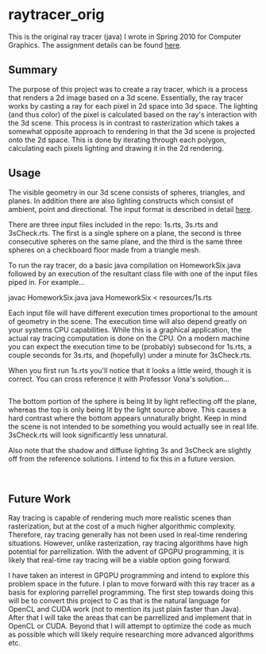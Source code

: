 raytracer_orig
==============

This is the original ray tracer (java) I wrote in Spring 2010 for Computer Graphics.  The assignment details can be found <a href="http://www.ccs.neu.edu/course/cs4300/s10/HW6/HW6.htm">here</a>.  

<h2>Summary</h2>

The purpose of this project was to create a ray tracer, which is a process that renders a 2d image based on a 3d scene.  Essentially, the ray tracer works by casting a ray for each pixel in 2d space into 3d space.  The lighting (and thus color) of the pixel is calculated based on the ray's interaction with the 3d scene.  This process is in contrast to rasterization which takes a somewhat opposite approach to rendering in that the 3d scene is projected onto the 2d space. This is done by iterating through each polygon, calculating each pixels lighting and drawing it in the 2d rendering.


<h2>Usage</h2>

The visible geometry in our 3d scene consists of spheres, triangles, and planes.  In addition there are also lighting constructs which consist of ambient, point and directional.  The input format is described in detail <a href="http://www.ccs.neu.edu/course/cs4300/s10/HW6/HW6.html/input-file-format">here</a>.

There are three input files included in the repo: 1s.rts, 3s.rts and 3sCheck.rts.  The first is a single sphere on a plane, the second is three consecutive spheres on the same plane, and the third is the same three spheres on a checkboard floor made from a triangle mesh.

To run the ray tracer, do a basic java compilation on HomeworkSix.java followed by an execution of the resultant class file with one of the input files piped in.  For example...

javac HomeworkSix.java
java HomeworkSix < resources/1s.rts

Each input file will have different execution times proportional to the amount of geometry in the scene. The execution time will also depend greatly on your systems CPU capabilities.  While this is a graphical application, the actual ray tracing computation is done on the CPU.  On a modern machine you can expect the execution time to be (probably) subsecond for 1s.rts, a couple seconds for 3s.rts, and (hopefully) under a minute for 3sCheck.rts.

When you first run 1s.rts you'll notice that it looks a little weird, though it is correct. You can cross reference it with Professor Vona's solution...

<img url="http://www.ccs.neu.edu/course/cs4300/s10/HW6/img/1s.png" />

 The bottom portion of the sphere is being lit by light reflecting off the plane, whereas the top is only being lit by the light source above.  This causes a hard contrast where the bottom appears unnaturally bright.  Keep in mind the scene is not intended to be something you would actually see in real life.  3sCheck.rts will look significantly less unnatural.	
 
 Also note that the shadow and diffuse lighting 3s and 3sCheck are slightly off from the reference solutions.  I intend to fix this in a future version.
 
 <img url="http://www.ccs.neu.edu/course/cs4300/s10/HW6/img/3s.png" />
 <img url="http://www.ccs.neu.edu/course/cs4300/s10/HW6/img/3s-with-checks.png" />

<h2>Future Work</h2>

Ray tracing is capable of rendering much more realistic scenes than rasterization, but at the cost of a much higher algorithmic complexity.  Therefore, ray tracing generally has not been used in real-time rendering situations.  However, unlike rasterization, ray tracing algorithms have high potential for parrellization.  With the advent of GPGPU programming, it is likely that real-time ray tracing will be a viable option going forward.

I have taken an interest in GPGPU programming and intend to explore this problem space in the future.  I plan to move forward with this ray tracer as a basis for exploring parrellel programming.  The first step towards doing this will be to convert this project to C as that is the natural language for OpenCL and CUDA work (not to mention its just plain faster than Java).  After that I will take the areas that can be parrellized and implement that in OpenCL or CUDA.  Beyond that I will attempt to optimize the code as much as possible which will likely require researching more advanced algorithms etc. 
